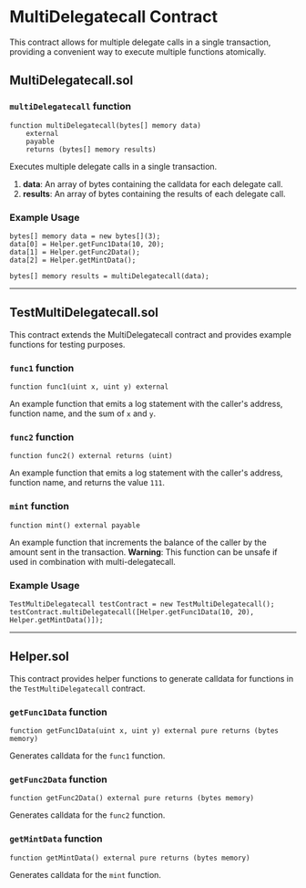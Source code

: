 # MultiDelegatecall Contract

This contract allows for multiple delegate calls in a single transaction, providing a convenient way to execute multiple functions atomically.

## MultiDelegatecall.sol

### `multiDelegatecall` function

```solidity
function multiDelegatecall(bytes[] memory data)
    external
    payable
    returns (bytes[] memory results)
```

Executes multiple delegate calls in a single transaction.

1. **data**: An array of bytes containing the calldata for each delegate call.
2. **results**: An array of bytes containing the results of each delegate call.

### Example Usage

```solidity
bytes[] memory data = new bytes[](3);
data[0] = Helper.getFunc1Data(10, 20);
data[1] = Helper.getFunc2Data();
data[2] = Helper.getMintData();

bytes[] memory results = multiDelegatecall(data);
```

---

## TestMultiDelegatecall.sol

This contract extends the MultiDelegatecall contract and provides example functions for testing purposes.

### `func1` function

```solidity
function func1(uint x, uint y) external
```

An example function that emits a log statement with the caller's address, function name, and the sum of `x` and `y`.

### `func2` function

```solidity
function func2() external returns (uint)
```

An example function that emits a log statement with the caller's address, function name, and returns the value `111`.

### `mint` function

```solidity
function mint() external payable
```

An example function that increments the balance of the caller by the amount sent in the transaction. **Warning**: This function can be unsafe if used in combination with multi-delegatecall.

### Example Usage

```solidity
TestMultiDelegatecall testContract = new TestMultiDelegatecall();
testContract.multiDelegatecall([Helper.getFunc1Data(10, 20), Helper.getMintData()]);
```

---

## Helper.sol

This contract provides helper functions to generate calldata for functions in the `TestMultiDelegatecall` contract.

### `getFunc1Data` function

```solidity
function getFunc1Data(uint x, uint y) external pure returns (bytes memory)
```

Generates calldata for the `func1` function.

### `getFunc2Data` function

```solidity
function getFunc2Data() external pure returns (bytes memory)
```

Generates calldata for the `func2` function.

### `getMintData` function

```solidity
function getMintData() external pure returns (bytes memory)
```

Generates calldata for the `mint` function.

